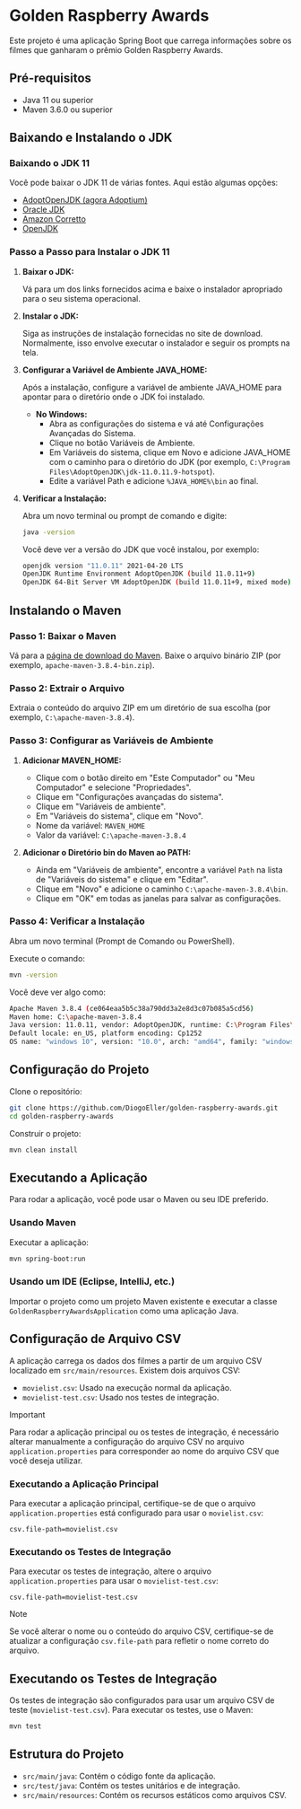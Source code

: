 # **Golden Raspberry Awards**

Este projeto é uma aplicação Spring Boot que carrega informações sobre os filmes que ganharam o prêmio Golden Raspberry Awards.

## Pré-requisitos

- Java 11 ou superior
- Maven 3.6.0 ou superior

## Baixando e Instalando o JDK

### Baixando o JDK 11

Você pode baixar o JDK 11 de várias fontes. Aqui estão algumas opções:

- [AdoptOpenJDK (agora Adoptium)](https://adoptium.net/temurin/releases/?version=11)
- [Oracle JDK](https://www.oracle.com/java/technologies/javase-jdk11-downloads.html)
- [Amazon Corretto](https://aws.amazon.com/pt/corretto/)
- [OpenJDK](https://openjdk.java.net/install/)

### Passo a Passo para Instalar o JDK 11

1. **Baixar o JDK:**

   Vá para um dos links fornecidos acima e baixe o instalador apropriado para o seu sistema operacional.

2. **Instalar o JDK:**

   Siga as instruções de instalação fornecidas no site de download. Normalmente, isso envolve executar o instalador e seguir os prompts na tela.

3. **Configurar a Variável de Ambiente JAVA_HOME:**

   Após a instalação, configure a variável de ambiente JAVA_HOME para apontar para o diretório onde o JDK foi instalado.

   - **No Windows:**
     - Abra as configurações do sistema e vá até Configurações Avançadas do Sistema.
     - Clique no botão Variáveis de Ambiente.
     - Em Variáveis do sistema, clique em Novo e adicione JAVA_HOME com o caminho para o diretório do JDK (por exemplo, `C:\Program Files\AdoptOpenJDK\jdk-11.0.11.9-hotspot`).
     - Edite a variável Path e adicione `%JAVA_HOME%\bin` ao final.

4. **Verificar a Instalação:**

   Abra um novo terminal ou prompt de comando e digite:

   ```sh
   java -version
   ```

   Você deve ver a versão do JDK que você instalou, por exemplo:

   ```sh
   openjdk version "11.0.11" 2021-04-20 LTS
   OpenJDK Runtime Environment AdoptOpenJDK (build 11.0.11+9)
   OpenJDK 64-Bit Server VM AdoptOpenJDK (build 11.0.11+9, mixed mode)
   ```

## Instalando o Maven

### Passo 1: Baixar o Maven

Vá para a [página de download do Maven](https://maven.apache.org/download.cgi).
Baixe o arquivo binário ZIP (por exemplo, `apache-maven-3.8.4-bin.zip`).

### Passo 2: Extrair o Arquivo

Extraia o conteúdo do arquivo ZIP em um diretório de sua escolha (por exemplo, `C:\apache-maven-3.8.4`).

### Passo 3: Configurar as Variáveis de Ambiente

1. **Adicionar MAVEN_HOME:**

   - Clique com o botão direito em "Este Computador" ou "Meu Computador" e selecione "Propriedades".
   - Clique em "Configurações avançadas do sistema".
   - Clique em "Variáveis de ambiente".
   - Em "Variáveis do sistema", clique em "Novo".
   - Nome da variável: `MAVEN_HOME`
   - Valor da variável: `C:\apache-maven-3.8.4`

2. **Adicionar o Diretório bin do Maven ao PATH:**

   - Ainda em "Variáveis de ambiente", encontre a variável `Path` na lista de "Variáveis do sistema" e clique em "Editar".
   - Clique em "Novo" e adicione o caminho `C:\apache-maven-3.8.4\bin`.
   - Clique em "OK" em todas as janelas para salvar as configurações.

### Passo 4: Verificar a Instalação

Abra um novo terminal (Prompt de Comando ou PowerShell).

Execute o comando:

```sh
mvn -version
```

Você deve ver algo como:

```sh
Apache Maven 3.8.4 (ce064eaa5b5c38a790dd3a2e8d3c07b085a5cd56)
Maven home: C:\apache-maven-3.8.4
Java version: 11.0.11, vendor: AdoptOpenJDK, runtime: C:\Program Files\AdoptOpenJDK\jdk-11.0.11.9-hotspot
Default locale: en_US, platform encoding: Cp1252
OS name: "windows 10", version: "10.0", arch: "amd64", family: "windows"
```

## Configuração do Projeto

Clone o repositório:

```bash
git clone https://github.com/DiogoEller/golden-raspberry-awards.git
cd golden-raspberry-awards
```

Construir o projeto:

```bash
mvn clean install
```

## Executando a Aplicação

Para rodar a aplicação, você pode usar o Maven ou seu IDE preferido.

### Usando Maven

Executar a aplicação:

```bash
mvn spring-boot:run
```

### Usando um IDE (Eclipse, IntelliJ, etc.)

Importar o projeto como um projeto Maven existente e executar a classe `GoldenRaspberryAwardsApplication` como uma aplicação Java.

## Configuração de Arquivo CSV

A aplicação carrega os dados dos filmes a partir de um arquivo CSV localizado em `src/main/resources`. Existem dois arquivos CSV:

- `movielist.csv`: Usado na execução normal da aplicação.
- `movielist-test.csv`: Usado nos testes de integração.

> [!IMPORTANT]
> Para rodar a aplicação principal ou os testes de integração, é necessário alterar manualmente a configuração do arquivo CSV no arquivo `application.properties` para corresponder ao nome do arquivo CSV que você deseja utilizar.

### Executando a Aplicação Principal

Para executar a aplicação principal, certifique-se de que o arquivo `application.properties` está configurado para usar o `movielist.csv`:

```properties
csv.file-path=movielist.csv
```

### Executando os Testes de Integração

Para executar os testes de integração, altere o arquivo `application.properties` para usar o `movielist-test.csv`:

```properties
csv.file-path=movielist-test.csv
```

> [!NOTE]
> Se você alterar o nome ou o conteúdo do arquivo CSV, certifique-se de atualizar a configuração `csv.file-path` para refletir o nome correto do arquivo.

## Executando os Testes de Integração

Os testes de integração são configurados para usar um arquivo CSV de teste (`movielist-test.csv`). Para executar os testes, use o Maven:

```bash
mvn test
```

## Estrutura do Projeto

- `src/main/java`: Contém o código fonte da aplicação.
- `src/test/java`: Contém os testes unitários e de integração.
- `src/main/resources`: Contém os recursos estáticos como arquivos CSV.
